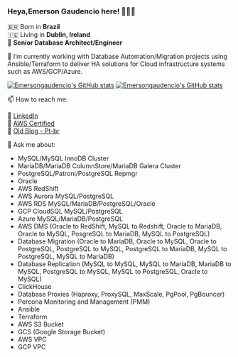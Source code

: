 ### Heya,Emerson Gaudencio here! 👨🏻‍💻

🇧🇷 Born in **Brazil** <br />
🇮🇪 Living in **Dublin, Ireland** <br />
🚀 **Senior Database Architect/Engineer** <br />

🔭 I’m currently working with Database Automation/Migration projects using Ansible/Terraform to deliver HA solutions for Cloud infrastructure systems such as AWS/GCP/Azure. <br />

[![Emersongaudencio's GitHub stats](https://github-readme-stats.vercel.app/api?username=emersongaudencio&show_icons=true&theme=dark&include_all_commits=true&count_private=true)](https://github.com/anuraghazra/github-readme-stats) [![Emersongaudencio's GitHub stats](https://github-readme-stats.vercel.app/api/top-langs/?username=emersongaudencio&layout=compact&langs_count=10&theme=dark)](https://github.com/anuraghazra/github-readme-stats)

📫 How to reach me: <br />

💼 [LinkedIn](https://www.linkedin.com/in/emersongaudencio/en) <br />
💼 [AWS Certified](https://www.youracclaim.com/badges/b48ebda3-4225-4f76-be54-a3926532d713/linked_in_profile) <br />
🚀 [Old Blog - Pt-br](http://blog.gaudencio.net.br) <br />

💬 Ask me about: <br />

- MySQL/MySQL InnoDB Cluster
- MariaDB/MariaDB ColumnStore/MariaDB Galera Cluster
- PostgreSQL/Patroni/PostgreSQL Repmgr
- Oracle
- AWS RedShift
- AWS Aurora MySQL/PostgreSQL
- AWS RDS MySQL/MariaDB/PostgreSQL/Oracle
- GCP CloudSQL MySQL/PostgreSQL
- Azure MySQL/MariaDB/PostgreSQL
- AWS DMS (Oracle to RedShift, MySQL to Redshift, Oracle to MariaDB, Oracle to MySQL, PosgreSQL to MariaDB, MySQL to PostgreSQL)
- Database Migration (Oracle to MariaDB, Oracle to MySQL, Oracle to PostgreSQL, PostgreSQL to MySQL, PostgreSQL to MariaDB, MySQL to PostgreSQL, MySQL to MariaDB)
- Database Replication (MySQL to MySQL, MySQL to MariaDB, MariaDB to MySQL, PostgreSQL to MySQL, MySQL to PostgreSQL, Oracle to MySQL)
- ClickHouse
- Database Proxies (Haproxy, ProxySQL, MaxScale, PgPool, PgBouncer)
- Percona Monitoring and Management (PMM)
- Ansible
- Terraform
- AWS S3 Bucket
- GCS (Google Storage Bucket)
- AWS VPC
- GCP VPC

<!--
**emersongaudencio/emersongaudencio** is a ✨ _special_ ✨ repository because its `README.md` (this file) appears on your GitHub profile.

Here are some ideas to get you started:

- 🔭 I’m currently working on ...
- 🌱 I’m currently learning ...
- 👯 I’m looking to collaborate on ...
- 🤔 I’m looking for help with ...
- 💬 Ask me about ...
- 📫 How to reach me: ...
- 😄 Pronouns: ...
- ⚡ Fun fact: ...


<div align="center">
  <a href="https://github.com/emersongaudencio">
  <img height="160em" src="https://github-readme-stats.vercel.app/api?username=emersongaudencio&show_icons=true&theme=dark&include_all_commits=true&count_private=true"/>
  <img height="160em" src="https://github-readme-stats.vercel.app/api/top-langs/?username=emersongaudencio&layout=compact&langs_count=10&theme=dark"/>
</div>

-->
